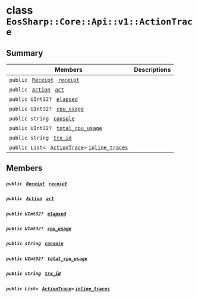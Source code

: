 # class `EosSharp::Core::Api::v1::ActionTrace` 

## Summary

 Members                                | Descriptions                                
----------------------------------------|---------------------------------------------
`public ` [`Receipt`](EosSharp--Core--Api--v1--Receipt.md)` ` [`receipt`](#class_eos_sharp_1_1_core_1_1_api_1_1v1_1_1_action_trace_1a4e67752d1a64b61ae560652c0a75e3d5) | 
`public ` [`Action`](EosSharp--Core--Api--v1--Action.md)` ` [`act`](#class_eos_sharp_1_1_core_1_1_api_1_1v1_1_1_action_trace_1a796e89ea8af82a145554777317539c56) | 
`public UInt32? ` [`elapsed`](#class_eos_sharp_1_1_core_1_1_api_1_1v1_1_1_action_trace_1a650f9320bb6a4a610a3acf9c3f6057f1) | 
`public UInt32? ` [`cpu_usage`](#class_eos_sharp_1_1_core_1_1_api_1_1v1_1_1_action_trace_1addfdfe02d9b3351868b1119c55fb495b) | 
`public string ` [`console`](#class_eos_sharp_1_1_core_1_1_api_1_1v1_1_1_action_trace_1ab05eefcd05a07b61323ce7711b4a3fdf) | 
`public UInt32? ` [`total_cpu_usage`](#class_eos_sharp_1_1_core_1_1_api_1_1v1_1_1_action_trace_1aa6349bb6001781e4b30c8c0b628ca169) | 
`public string ` [`trx_id`](#class_eos_sharp_1_1_core_1_1_api_1_1v1_1_1_action_trace_1ae321d12afc64a28f53ebab85792fb14d) | 
`public List< ` [`ActionTrace`](#class_eos_sharp_1_1_core_1_1_api_1_1v1_1_1_action_trace)` > ` [`inline_traces`](#class_eos_sharp_1_1_core_1_1_api_1_1v1_1_1_action_trace_1a7e8110f1cb6a55f31016d3c75bb0b1a9) | 

## Members

##### `public ` [`Receipt`](EosSharp--Core--Api--v1--Receipt.md)` ` [`receipt`](#class_eos_sharp_1_1_core_1_1_api_1_1v1_1_1_action_trace_1a4e67752d1a64b61ae560652c0a75e3d5) 

##### `public ` [`Action`](EosSharp--Core--Api--v1--Action.md)` ` [`act`](#class_eos_sharp_1_1_core_1_1_api_1_1v1_1_1_action_trace_1a796e89ea8af82a145554777317539c56) 

##### `public UInt32? ` [`elapsed`](#class_eos_sharp_1_1_core_1_1_api_1_1v1_1_1_action_trace_1a650f9320bb6a4a610a3acf9c3f6057f1) 

##### `public UInt32? ` [`cpu_usage`](#class_eos_sharp_1_1_core_1_1_api_1_1v1_1_1_action_trace_1addfdfe02d9b3351868b1119c55fb495b) 

##### `public string ` [`console`](#class_eos_sharp_1_1_core_1_1_api_1_1v1_1_1_action_trace_1ab05eefcd05a07b61323ce7711b4a3fdf) 

##### `public UInt32? ` [`total_cpu_usage`](#class_eos_sharp_1_1_core_1_1_api_1_1v1_1_1_action_trace_1aa6349bb6001781e4b30c8c0b628ca169) 

##### `public string ` [`trx_id`](#class_eos_sharp_1_1_core_1_1_api_1_1v1_1_1_action_trace_1ae321d12afc64a28f53ebab85792fb14d) 

##### `public List< ` [`ActionTrace`](#class_eos_sharp_1_1_core_1_1_api_1_1v1_1_1_action_trace)` > ` [`inline_traces`](#class_eos_sharp_1_1_core_1_1_api_1_1v1_1_1_action_trace_1a7e8110f1cb6a55f31016d3c75bb0b1a9) 

